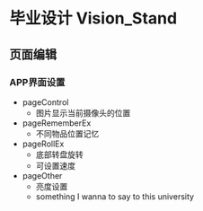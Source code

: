# 毕业设计 Vision_Stand

## 页面编辑
### APP界面设置
+ pageControl 
  + 图片显示当前摄像头的位置
+ pageRememberEx
  + 不同物品位置记忆
+ pageRollEx
  + 底部转盘旋转
  + 可设置速度
+ pageOther
  + 亮度设置
  + something I wanna to say to this university
